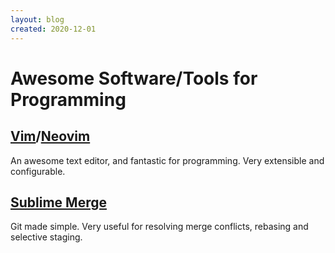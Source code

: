 ```yaml
---
layout: blog
created: 2020-12-01
---
```


Awesome Software/Tools for Programming
======================================

[Vim](https://www.vim.org/)/[Neovim](https://neovim.io/)
--------

An awesome text editor, and fantastic for programming. Very extensible and configurable.

[Sublime Merge](https://www.sublimemerge.com/)
-------------------------------------------------

Git made simple. Very useful for resolving merge conflicts, rebasing and selective staging.
